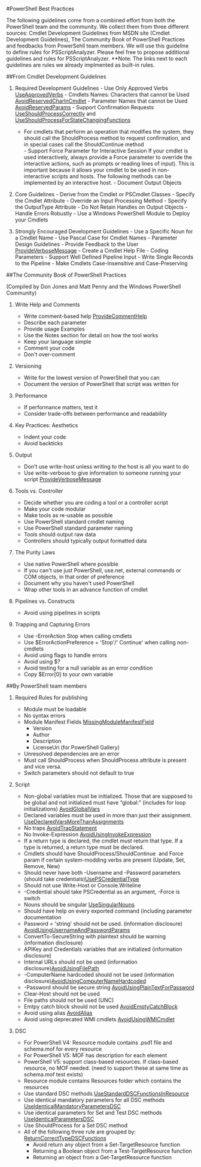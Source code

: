 #PowerShell Best Practices

The following guidelines come from a combined effort from both the PowerShell team and the community. We collect them from three different sources: Cmdlet Development Guidelines from MSDN site (Cmdlet Development Guidelines), The Community Book of PowerShell Practices and feedbacks from PowerSehll team members. We will use this guideline to define rules for PSScriptAnalyzer. Please feel free to propose additional guidelines and rules for PSScriptAnalyzer.
**Note: The links next to each guidelines are rules we already implmented as built-in rules.

##From Cmdlet Development Guidelines
  1. Required Development Guidelines
    - Use Only Approved Verbs [UseApprovedVerbs](https://github.com/PowerShell/PSScriptAnalyzer/blob/master/RuleDocumentation/UseApprovedVerbs.md)
    - Cmdlets Names: Characters that cannot be Used [AvoidReservedCharInCmdlet](https://github.com/PowerShell/PSScriptAnalyzer/blob/master/RuleDocumentation/AvoidReservedCharInCmdlet.md)
    - Parameter Names that cannot be Used [AvoidReservedParams](https://github.com/PowerShell/PSScriptAnalyzer/blob/master/RuleDocumentation/AvoidReservedParams.md)
    - Support Confirmation Requests [UseShouldProcessCorrectly](https://github.com/PowerShell/PSScriptAnalyzer/blob/master/RuleDocumentation/UseShouldProcessCorrectly.md) and [UseShouldProcessForStateChangingFunctions](https://github.com/PowerShell/PSScriptAnalyzer/blob/master/RuleDocumentation/UseShouldProcessForStateChangingFunctions.md)
      - For cmdlets that perform an operation that modifies the system, they should call the ShouldProcess method to request confirmation, and in special cases call the ShouldContinue method     
    - Support Force Parameter for Interactive Session
            If your cmdlet is used interactively, always provide a Force parameter to override the interactive actions, such as prompts or reading lines of input). This is important because it allows your cmdlet to be used in non-interactive scripts and hosts. The following methods can be implemented by an interactive host.
    - Document Output Objects

  2. Core Guidelines
    - Derive from the Cmdlet or PSCmdlet Classes
    - Specify the Cmdlet Attribute
    - Override an Input Processing Method
    - Specify the OutputType Attribute
    - Do Not Retain Handles on Output Objects
    - Handle Errors Robustly
    - Use a Windows PowerShell Module to Deploy your Cmdlets

  3. Strongly Encouraged Development Guidelines
    - Use a Specific Noun for a Cmdlet Name 
    - Use Pascal Case for Cmdlet Names
    - Parameter Design Guidelines 
    - Provide Feedback to the User [ProvideVerboseMessage](https://github.com/PowerShell/PSScriptAnalyzer/blob/master/RuleDocumentation/ProvideVerboseMessage.md)
    - Create a Cmdlet Help File 
    - Coding Parameters 
    - Support Well Defined Pipeline Input 
    - Write Single Records to the Pipeline 
    - Make Cmdlets Case-Insensitive and Case-Preserving 


##The Community Book of PowerShell Practices

(Compiled by Don Jones and Matt Penny and the Windows PowerShell Community)

1. Write Help and Comments
    - Write comment-based help [ProvideCommentHelp](https://github.com/PowerShell/PSScriptAnalyzer/blob/master/RuleDocumentation/ProvideCommentHelp.md)
    - Describe each parameter 
    - Provide usage Examples
    - Use the Notes section for detail on how the tool works
    - Keep your language simple
    - Comment your code
    - Don't over-comment

2. Versioning
    - Write for the lowest version of PowerShell that you can
    - Document the version of PowerShell that script was written for
    

3. Performance
    - If performance matters, test it
    - Consider trade-offs between performance and readability

4. Key Practices: Aesthetics
    - Indent your code
    - Avoid backticks

5. Output
    - Don't use write-host unless writing to the host is all you want to do 
    - Use write-verbose to give information to someone running your script [ProvideVerboseMessage](https://github.com/PowerShell/PSScriptAnalyzer/blob/master/RuleDocumentation/ProvideVerboseMessage.md)

6. Tools vs. Controller
    - Decide whether you are coding a tool or a controller script
    - Make your code modular
    - Make tools as re-usable as possible
    - Use PowerShell standard cmdlet naming
    - Use PowerShell standard parameter naming
    - Tools should output raw data
    - Controllers should typically output formatted data

7. The Purity Laws
    - Use native PowerShell where possible
    - If you can't use just PowerShell, use.net, external commands or COM objects, in that order of preference
    - Document why you haven't used PowerShell
    - Wrap other tools in an advance function of cmdlet

8. Pipelines vs. Constructs
    - Avoid using pipelines in scripts

9. Trapping and Capturing Errors
    - Use -ErrorAction Stop when calling cmdlets
    - Use $ErrorActionPreference = 'Stop'/' Continue' when calling non-cmdlets
    - Avoid using flags to handle errors
    - Avoid using $?
    - Avoid testing for a null variable as an error condition
    - Copy $Error[0] to your own variable


##By PowerShell team members

1. Required Rules for publishing
    - Module must be loadable
    - No syntax errors
    - Module Manifest Fields [MissingModuleManifestField](https://github.com/PowerShell/PSScriptAnalyzer/blob/master/RuleDocumentation/MissingModuleManifestField.md)
      - Version
      - Author
      - Description
      - LicenseUri (for PowerShell Gallery)
    - Unresolved dependencies are an error
    - Must call ShouldProcess when ShouldProcess attribute is present and vice versa.
    - Switch parameters should not default to true 
     
 
2. Script
    - Non-global variables must be initialized. Those that are supposed to be global and not initialized must have “global:” (includes for loop initializations) [AvoidGlobalVars](https://github.com/PowerShell/PSScriptAnalyzer/blob/master/RuleDocumentation/AvoidGlobalVars.md)
    - Declared variables must be used in more than just their assignment. [UseDeclaredVarsMoreThanAssignments](https://github.com/PowerShell/PSScriptAnalyzer/blob/master/RuleDocumentation/UseDeclaredVarsMoreThanAssignments.md)
    - No traps [AvoidTrapStatement](https://github.com/PowerShell/PSScriptAnalyzer/blob/master/RuleDocumentation/AvoidTrapStatement.md)
    - No Invoke-Expression [AvoidUsingInvokeExpression](https://github.com/PowerShell/PSScriptAnalyzer/blob/master/RuleDocumentation/AvoidUsingInvokeExpression.md)
    - If a return type is declared, the cmdlet must return that type. If a type is returned, a return type must be declared.
    - Cmdlets should have ShouldProcess/ShouldContinue  and Force param if certain system-modding verbs are present (Update, Set, Remove, New)
    - Should never have both -Username and -Password parameters (should take credentials)[UsePSCredentialType](https://github.com/PowerShell/PSScriptAnalyzer/blob/master/RuleDocumentation/UsePSCredentialType.md)
    - Should not use Write-Host or Console.Writeline
    - -Credential should take PSCredential as an argument, -Force is switch 
    - Nouns should be singular [UseSingularNouns](https://github.com/PowerShell/PSScriptAnalyzer/blob/master/RuleDocumentation/UseSingularNouns.md)
    - Should have help on every exported command (including parameter documentation
    - Password = 'string' should not be used. (information disclosure) [AvoidUsingUsernameAndPasswordParams](https://github.com/PowerShell/PSScriptAnalyzer/blob/master/RuleDocumentation/AvoidUsingUsernameAndPasswordParams.md)
    - ConvertTo-SecureString with plaintext should be warning (information disclosure) 
    - APIKey and Credentials variables that are initialized (information disclosure)
    - Internal URLs should not be used (information disclosure)[AvoidUsingFilePath](https://github.com/PowerShell/PSScriptAnalyzer/blob/master/RuleDocumentation/AvoidUsingFilePath.md)
    - -ComputerName hardcoded should not be used (information disclosure)[AvoidUsingComputerNameHardcoded](https://github.com/PowerShell/PSScriptAnalyzer/blob/master/RuleDocumentation/AvoidUsingComputerNameHardcoded.md)
    - -Password should be secure string [AvoidUsingPlainTextForPassword](https://github.com/PowerShell/PSScriptAnalyzer/blob/master/RuleDocumentation/AvoidUsingPlainTextForPassword.md)
    - Clear-Host should not be used
    - File paths should not be used (UNC)
    - Emtpy catch block should not be used [AvoidEmptyCatchBlock](https://github.com/PowerShell/PSScriptAnalyzer/blob/master/RuleDocumentation/AvoidEmptyCatchBlock.md)
    - Avoid using alias [AvoidAlias](https://github.com/PowerShell/PSScriptAnalyzer/blob/master/RuleDocumentation/AvoidAlias.md)
    - Avoid using deprecated WMI cmdlets [AvoidUsingWMICmdlet](https://github.com/PowerShell/PSScriptAnalyzer/blob/master/RuleDocumentation/AvoidUsingWMICmdlet.md)

3. DSC
    - For PowerShell V4: Resource module contains .psd1 file and schema.mof for every resource 
    - For PowerShell V5: MOF has description for each element
    - PowerShell V5: support class-based resources. If class-based resource, no MOF needed. (need to support these at same time as schema.mof test exists) 
    - Resource module contains Resources folder which contains the resources
    - Use standard DSC methods [UseStandardDSCFunctionsInResource](https://github.com/PowerShell/PSScriptAnalyzer/blob/master/RuleDocumentation/UseStandardDSCFunctionsInResource.md)
    - Use identical mandatory parameters for all DSC methods [UseIdenticalMandatoryParametersDSC](https://github.com/PowerShell/PSScriptAnalyzer/blob/master/RuleDocumentation/UseIdenticalMandatoryParametersDSC.md)
    - Use identical parameters for Set and Test DSC methods [UseIdenticalParametersDSC](https://github.com/PowerShell/PSScriptAnalyzer/blob/master/RuleDocumentation/UseIdenticalParametersDSC.md)
    - Use ShouldProcess for a Set DSC method
    - All of the following three rule are grouped by: [ReturnCorrectTypeDSCFunctions](https://github.com/PowerShell/PSScriptAnalyzer/blob/master/RuleDocumentation/ReturnCorrectTypeDSCFunctions.md)
      - Avoid return any object from a Set-TargetResource function
      - Returning a Boolean object from a Test-TargetResource function
      - Returning an object from a Get-TargetResource function

